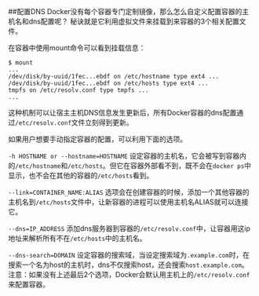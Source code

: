 ##配置DNS
Docker没有每个容器专门定制镜像，那么怎么自定义配置容器的主机名和dns配置呢？
秘诀就是它利用虚拟文件来挂载到来容器的3个相关配置文件。

在容器中使用mount命令可以看到挂载信息：
```
$ mount
...
/dev/disk/by-uuid/1fec...ebdf on /etc/hostname type ext4 ...
/dev/disk/by-uuid/1fec...ebdf on /etc/hosts type ext4 ...
tmpfs on /etc/resolv.conf type tmpfs ...
...
```
这种机制可以让宿主主机DNS信息发生更新后，所有Docker容器的dns配置通过`/etc/resolv.conf`文件立刻得到更新。

如果用户想要手动指定容器的配置，可以利用下面的选项。

`-h HOSTNAME or --hostname=HOSTNAME`
设定容器的主机名，它会被写到容器内的`/etc/hostname`和`/etc/hosts`。但它在容器外部看不到，既不会在`docker ps`中显示，也不会在其他的容器的`/etc/hosts`看到。

`--link=CONTAINER_NAME:ALIAS`
选项会在创建容器的时候，添加一个其他容器的主机名到`/etc/hosts`文件中，让新容器的进程可以使用主机名ALIAS就可以连接它。

`--dns=IP_ADDRESS`
添加dns服务器到容器的`/etc/resolv.conf`中，让容器用这ip地址来解析所有不在`/etc/hosts`中的主机名。

`--dns-search=DOMAIN`
设定容器的搜索域，当设定搜索域为`.example.com`时，在搜索一个名为host的主机时，dns不仅搜索host，还会搜索`host.example.com`。
注意：如果没有上述最后2个选项，Docker会默认用主机上的`/etc/resolv.conf`来配置容器。
